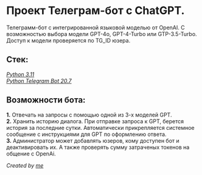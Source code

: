 # Проект Телеграм-бот с ChatGPT.

Телеграмм-бот с интегрированной языковой моделью от OpenAI. С возможностью выбора модели GPT-4o, GPT-4-Turbo или GTP-3.5-Turbo.  
Доступ к модели проверяется по TG_ID юзера.

## Стек:

*[Python 3.11](https://www.python.org/downloads/release/python-3110/)*  
*[Python Telegram Bot 20.7](https://docs.python-telegram-bot.org/en/v20.7/)*

## Возможности бота:

**1.** Отвечать на запросы с помощью одной из 3-х моделей GPT.  
**2.** Хранить историю диалога. При отправке запроса к GPT, берется история за последние сутки. Автоматически прикрепляется системное сообщение с инструкциями для GPT по оформлению ответа.  
**3.** Администратор может добавлять юзеров, кому доступен бот и деактивировать их. А также проверять сумму затраченых токенов на общение с OpenAi.  
  
_Created by [me](https://github.com/wtfucka)_
